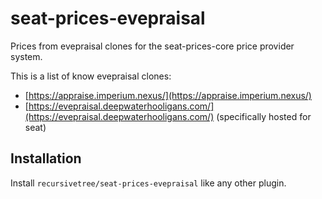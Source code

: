 # seat-prices-evepraisal
Prices from evepraisal clones for the seat-prices-core price provider system.

This is a list of know evepraisal clones:
* [https://appraise.imperium.nexus/](https://appraise.imperium.nexus/)
* [https://evepraisal.deepwaterhooligans.com/](https://evepraisal.deepwaterhooligans.com/) (specifically hosted for 
  seat)

## Installation
Install `recursivetree/seat-prices-evepraisal` like any other plugin.
